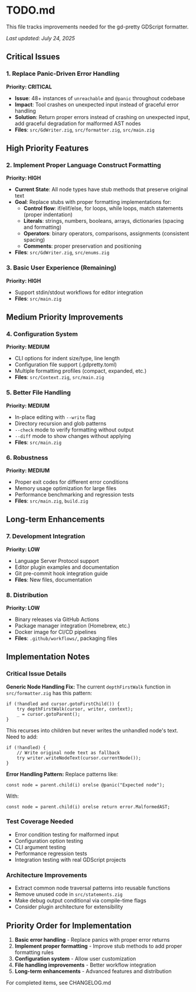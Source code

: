 # TODO.md

This file tracks improvements needed for the gd-pretty GDScript formatter.

*Last updated: July 24, 2025*

## Critical Issues

### 1. Replace Panic-Driven Error Handling  
**Priority: CRITICAL**
- **Issue**: 48+ instances of `unreachable` and `@panic` throughout codebase
- **Impact**: Tool crashes on unexpected input instead of graceful error handling
- **Solution**: Return proper errors instead of crashing on unexpected input, add graceful degradation for malformed AST nodes
- **Files**: `src/GdWriter.zig`, `src/formatter.zig`, `src/main.zig`

## High Priority Features

### 2. Implement Proper Language Construct Formatting
**Priority: HIGH**
- **Current State**: All node types have stub methods that preserve original text  
- **Goal**: Replace stubs with proper formatting implementations for:
  - **Control flow**: if/elif/else, for loops, while loops, match statements (proper indentation)
  - **Literals**: strings, numbers, booleans, arrays, dictionaries (spacing and formatting)
  - **Operators**: binary operators, comparisons, assignments (consistent spacing)
  - **Comments**: proper preservation and positioning
- **Files**: `src/GdWriter.zig`, `src/enums.zig`

### 3. Basic User Experience (Remaining)
**Priority: HIGH**
- Support stdin/stdout workflows for editor integration
- **Files**: `src/main.zig`

## Medium Priority Improvements

### 4. Configuration System
**Priority: MEDIUM**
- CLI options for indent size/type, line length
- Configuration file support (.gdpretty.toml)
- Multiple formatting profiles (compact, expanded, etc.)
- **Files**: `src/Context.zig`, `src/main.zig`

### 5. Better File Handling
**Priority: MEDIUM**  
- In-place editing with `--write` flag
- Directory recursion and glob patterns
- `--check` mode to verify formatting without output
- `--diff` mode to show changes without applying
- **Files**: `src/main.zig`

### 6. Robustness
**Priority: MEDIUM**
- Proper exit codes for different error conditions
- Memory usage optimization for large files
- Performance benchmarking and regression tests
- **Files**: `src/main.zig`, `build.zig`

## Long-term Enhancements

### 7. Development Integration
**Priority: LOW**
- Language Server Protocol support
- Editor plugin examples and documentation
- Git pre-commit hook integration guide
- **Files**: New files, documentation

### 8. Distribution
**Priority: LOW**
- Binary releases via GitHub Actions
- Package manager integration (Homebrew, etc.)
- Docker image for CI/CD pipelines
- **Files**: `.github/workflows/`, packaging files

## Implementation Notes

### Critical Issue Details

**Generic Node Handling Fix:**
The current `depthFirstWalk` function in `src/formatter.zig` has this pattern:
```zig
if (!handled and cursor.gotoFirstChild()) {
    try depthFirstWalk(cursor, writer, context);
    _ = cursor.gotoParent();
}
```
This recurses into children but never writes the unhandled node's text. Need to add:
```zig
if (!handled) {
    // Write original node text as fallback
    try writer.writeNodeText(cursor.currentNode());
}
```

**Error Handling Pattern:**
Replace patterns like:
```zig
const node = parent.child(i) orelse @panic("Expected node");
```
With:
```zig
const node = parent.child(i) orelse return error.MalformedAST;
```

### Test Coverage Needed
- Error condition testing for malformed input
- Configuration option testing  
- CLI argument testing
- Performance regression tests
- Integration testing with real GDScript projects

### Architecture Improvements
- Extract common node traversal patterns into reusable functions
- Remove unused code in `src/statements.zig`
- Make debug output conditional via compile-time flags
- Consider plugin architecture for extensibility

## Priority Order for Implementation

1. **Basic error handling** - Replace panics with proper error returns  
2. **Implement proper formatting** - Improve stub methods to add proper formatting rules
3. **Configuration system** - Allow user customization
4. **File handling improvements** - Better workflow integration
5. **Long-term enhancements** - Advanced features and distribution

For completed items, see CHANGELOG.md